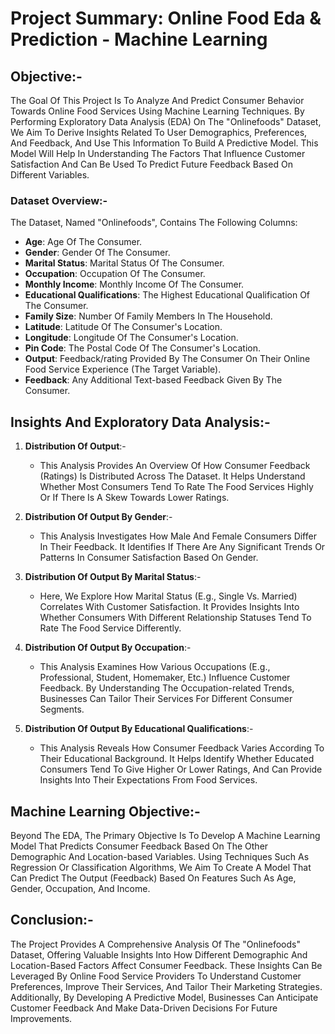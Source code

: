 # Project Summary: Online Food Eda & Prediction - Machine Learning

## Objective:-
The Goal Of This Project Is To Analyze And Predict Consumer Behavior Towards Online Food Services Using Machine Learning Techniques. By Performing Exploratory Data Analysis (EDA) On The "Onlinefoods" Dataset, We Aim To Derive Insights Related To User Demographics, Preferences, And Feedback, And Use This Information To Build A Predictive Model. This Model Will Help In Understanding The Factors That Influence Customer Satisfaction And Can Be Used To Predict Future Feedback Based On Different Variables.

### Dataset Overview:-
The Dataset, Named "Onlinefoods", Contains The Following Columns:
- **Age**: Age Of The Consumer.
- **Gender**: Gender Of The Consumer.
- **Marital Status**: Marital Status Of The Consumer.
- **Occupation**: Occupation Of The Consumer.
- **Monthly Income**: Monthly Income Of The Consumer.
- **Educational Qualifications**: The Highest Educational Qualification Of The Consumer.
- **Family Size**: Number Of Family Members In The Household.
- **Latitude**: Latitude Of The Consumer's Location.
- **Longitude**: Longitude Of The Consumer's Location.
- **Pin Code**: The Postal Code Of The Consumer's Location.
- **Output**: Feedback/rating Provided By The Consumer On Their Online Food Service Experience (The Target Variable).
- **Feedback**: Any Additional Text-based Feedback Given By The Consumer.

## Insights And Exploratory Data Analysis:-
1. **Distribution Of Output**:-
   - This Analysis Provides An Overview Of How Consumer Feedback (Ratings) Is Distributed Across The Dataset. It Helps Understand Whether Most Consumers Tend To Rate The Food Services Highly Or If There Is A Skew Towards Lower Ratings.

2. **Distribution Of Output By Gender**:-
   - This Analysis Investigates How Male And Female Consumers Differ In Their Feedback. It Identifies If There Are Any Significant Trends Or Patterns In Consumer Satisfaction Based On Gender.

3. **Distribution Of Output By Marital Status**:-
   - Here, We Explore How Marital Status (E.g., Single Vs. Married) Correlates With Customer Satisfaction. It Provides Insights Into Whether Consumers With Different Relationship Statuses Tend To Rate The Food Service Differently.

4. **Distribution Of Output By Occupation**:-
   - This Analysis Examines How Various Occupations (E.g., Professional, Student, Homemaker, Etc.) Influence Customer Feedback. By Understanding The Occupation-related Trends, Businesses Can Tailor Their Services For Different Consumer Segments.

5. **Distribution Of Output By Educational Qualifications**:-
   - This Analysis Reveals How Consumer Feedback Varies According To Their Educational Background. It Helps Identify Whether Educated Consumers Tend To Give Higher Or Lower Ratings, And Can Provide Insights Into Their Expectations From Food Services.

## Machine Learning Objective:-
Beyond The EDA, The Primary Objective Is To Develop A Machine Learning Model That Predicts Consumer Feedback Based On The Other Demographic And Location-based Variables. Using Techniques Such As Regression Or Classification Algorithms, We Aim To Create A Model That Can Predict The Output (Feedback) Based On Features Such As Age, Gender, Occupation, And Income.

## Conclusion:-
The Project Provides A Comprehensive Analysis Of The "Onlinefoods" Dataset, Offering Valuable Insights Into How Different Demographic And Location-Based Factors Affect Consumer Feedback. These Insights Can Be Leveraged By Online Food Service Providers To Understand Customer Preferences, Improve Their Services, And Tailor Their Marketing Strategies. Additionally, By Developing A Predictive Model, Businesses Can Anticipate Customer Feedback And Make Data-Driven Decisions For Future Improvements.
